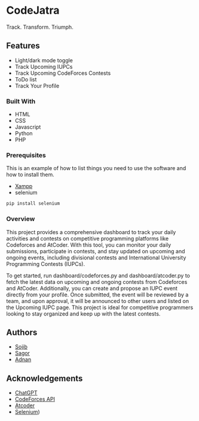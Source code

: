 
# CodeJatra

Track. Transform. Triumph.


## Features

- Light/dark mode toggle
- Track Upcoming IUPCs
- Track Upcoming CodeForces Contests
- ToDo list
- Track Your Profile
### Built With


 - HTML
 - CSS
 - Javascript
 - Python
 - PHP

### Prerequisites

This is an example of how to list things you need to use the software and how to install them.

 - [Xampp](https://www.apachefriends.org/download.html)
 - selenium
  ```sh
 pip install selenium
  ```
### Overview
This project provides a comprehensive dashboard to track your daily activities and contests on competitive programming platforms like Codeforces and AtCoder. With this tool, you can monitor your daily submissions, participate in contests, and stay updated on upcoming and ongoing events, including divisional contests and International University Programming Contests (IUPCs).

To get started, run dashboard/codeforces.py and dashboard/atcoder.py to fetch the latest data on upcoming and ongoing contests from Codeforces and AtCoder. Additionally, you can create and propose an IUPC event directly from your profile. Once submitted, the event will be reviewed by a team, and upon approval, it will be announced to other users and listed on the Upcoming IUPC page. This project is ideal for competitive programmers looking to stay organized and keep up with the latest contests.

## Authors

- [Sojib](https://www.github.com/Sojib001)
- [Sagor](https://www.github.com/Bahar0900)
- [Adnan](https://www.github.com/AJFaisal002)


## Acknowledgements

 - [ChatGPT](https://chatgpt.com/)
 - [CodeForces API](https://codeforces.com/apiHelp)
 - [Atcoder](https://atcoder.jp/)
 - [Selenium](https://www.selenium.dev/))



